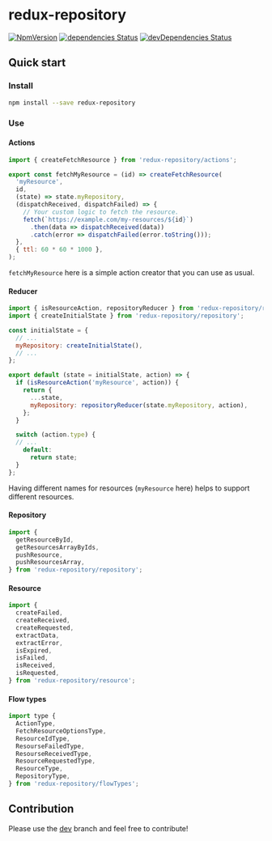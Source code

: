 # redux-repository

[![NpmVersion](https://img.shields.io/npm/v/redux-repository.svg)](https://www.npmjs.com/package/redux-repository)
[![dependencies Status](https://david-dm.org/1oginov/redux-repository/status.svg)](https://david-dm.org/1oginov/redux-repository)
[![devDependencies Status](https://david-dm.org/1oginov/redux-repository/dev-status.svg)](https://david-dm.org/1oginov/redux-repository?type=dev)

## Quick start

### Install

```sh
npm install --save redux-repository
```

### Use

#### Actions

```js
import { createFetchResource } from 'redux-repository/actions';

export const fetchMyResource = (id) => createFetchResource(
  'myResource',
  id,
  (state) => state.myRepository,
  (dispatchReceived, dispatchFailed) => {
    // Your custom logic to fetch the resource.
    fetch(`https://example.com/my-resources/${id}`)
      .then(data => dispatchReceived(data))
      .catch(error => dispatchFailed(error.toString()));
  },
  { ttl: 60 * 60 * 1000 },
);
```

`fetchMyResource` here is a simple action creator that you can use as usual.

#### Reducer

```js
import { isResourceAction, repositoryReducer } from 'redux-repository/reducer';
import { createInitialState } from 'redux-repository/repository';

const initialState = {
  // ...
  myRepository: createInitialState(),
  // ...
};

export default (state = initialState, action) => {
  if (isResourceAction('myResource', action)) {
    return {
      ...state,
      myRepository: repositoryReducer(state.myRepository, action),
    };
  }

  switch (action.type) {
  // ...
    default:
      return state;
  }
};
```

Having different names for resources (`myResource` here) helps to support different resources.

#### Repository

```js
import {
  getResourceById,
  getResourcesArrayByIds,
  pushResource,
  pushResourcesArray,
} from 'redux-repository/repository';
```

#### Resource

```js
import {
  createFailed,
  createReceived,
  createRequested,
  extractData,
  extractError,
  isExpired,
  isFailed,
  isReceived,
  isRequested,
} from 'redux-repository/resource';
```

#### Flow types

```js
import type {
  ActionType,
  FetchResourceOptionsType,
  ResourceIdType,
  ResourseFailedType,
  ResourseReceivedType,
  ResourceRequestedType,
  ResourceType,
  RepositoryType,
} from 'redux-repository/flowTypes';
```

## Contribution

Please use the [dev](https://github.com/1oginov/redux-repository/tree/dev) branch and feel free to contribute!
